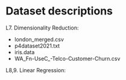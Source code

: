 # Dataset descriptions

L7. Dimensionality Reduction:
- london_merged.csv
- p4dataset2021.txt
- iris.data
- WA_Fn-UseC_-Telco-Customer-Churn.csv

L8,9. Linear Regression:
